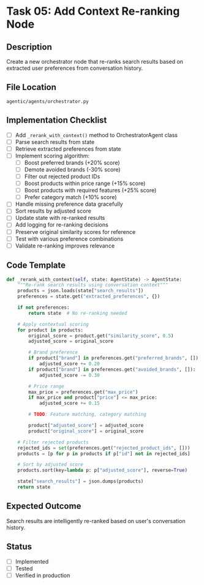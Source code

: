 # Task 05: Add Context Re-ranking Node

## Description
Create a new orchestrator node that re-ranks search results based on extracted user preferences from conversation history.

## File Location
`agentic/agents/orchestrator.py`

## Implementation Checklist

- [ ] Add `_rerank_with_context()` method to OrchestratorAgent class
- [ ] Parse search results from state
- [ ] Retrieve extracted preferences from state
- [ ] Implement scoring algorithm:
  - [ ] Boost preferred brands (+20% score)
  - [ ] Demote avoided brands (-30% score)
  - [ ] Filter out rejected product IDs
  - [ ] Boost products within price range (+15% score)
  - [ ] Boost products with required features (+25% score)
  - [ ] Prefer category match (+10% score)
- [ ] Handle missing preference data gracefully
- [ ] Sort results by adjusted score
- [ ] Update state with re-ranked results
- [ ] Add logging for re-ranking decisions
- [ ] Preserve original similarity scores for reference
- [ ] Test with various preference combinations
- [ ] Validate re-ranking improves relevance

## Code Template
```python
def _rerank_with_context(self, state: AgentState) -> AgentState:
    """Re-rank search results using conversation context"""
    products = json.loads(state["search_results"])
    preferences = state.get("extracted_preferences", {})

    if not preferences:
        return state  # No re-ranking needed

    # Apply contextual scoring
    for product in products:
        original_score = product.get("similarity_score", 0.5)
        adjusted_score = original_score

        # Brand preference
        if product["brand"] in preferences.get("preferred_brands", []):
            adjusted_score += 0.20
        if product["brand"] in preferences.get("avoided_brands", []):
            adjusted_score -= 0.30

        # Price range
        max_price = preferences.get("max_price")
        if max_price and product["price"] <= max_price:
            adjusted_score += 0.15

        # TODO: Feature matching, category matching

        product["adjusted_score"] = adjusted_score
        product["original_score"] = original_score

    # Filter rejected products
    rejected_ids = set(preferences.get("rejected_product_ids", []))
    products = [p for p in products if p["id"] not in rejected_ids]

    # Sort by adjusted score
    products.sort(key=lambda p: p["adjusted_score"], reverse=True)

    state["search_results"] = json.dumps(products)
    return state
```

## Expected Outcome
Search results are intelligently re-ranked based on user's conversation history.

## Status
- [ ] Implemented
- [ ] Tested
- [ ] Verified in production
